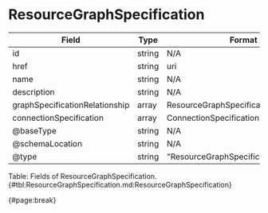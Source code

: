 <!--
    ATTENTION: This file was generated via gradle!
               Do NOT manually edit this file! Any such changes will be overwritten!
-->

# ResourceGraphSpecification

| Field | Type | Format | Required |
| ------- | ------- | ------- | --- |
| id | string | N/A | No |
| href | string | uri | No |
| name | string | N/A | No |
| description | string | N/A | No |
| graphSpecificationRelationship | array | ResourceGraphSpecificationRelationship | No |
| connectionSpecification | array | ConnectionSpecification | No |
| @baseType | string | N/A | No |
| @schemaLocation | string | N/A | No |
| @type | string | "ResourceGraphSpecification" | Yes |

Table: Fields of ResourceGraphSpecification. {#tbl:ResourceGraphSpecification.md:ResourceGraphSpecification}

{#page:break}
